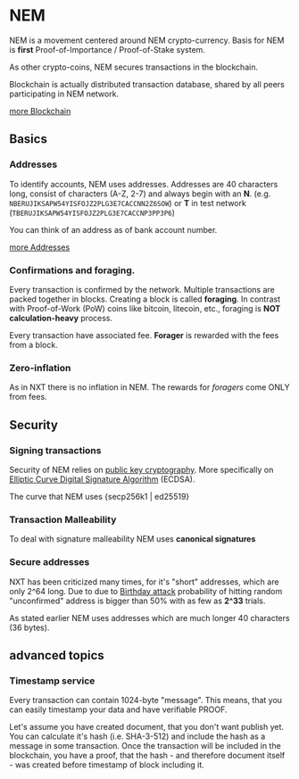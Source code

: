 # NEM

NEM is a movement centered around NEM crypto-currency. Basis for NEM is **first** Proof-of-Importance / Proof-of-Stake system.

As other crypto-coins, NEM secures transactions in the blockchain.

Blockchain is actually distributed transaction database, shared by all peers participating in NEM network.

[more Blockchain](Blockchain)

## Basics

### Addresses

To identify accounts, NEM uses addresses. Addresses are 40 characters long, consist of characters (A-Z, 2-7) and always begin with an **N**. (e.g. `NBERUJIKSAPW54YISFOJZ2PLG3E7CACCNN2Z6SOW`) or **T** in test network (`TBERUJIKSAPW54YISFOJZ2PLG3E7CACCNP3PP3P6`)

You can think of an address as of bank account number.

[more Addresses](Addresses)

### Confirmations and foraging.

Every transaction is confirmed by the network. Multiple transactions are packed together in blocks.
Creating a block is called **foraging**. In contrast with Proof-of-Work (PoW) coins like bitcoin, litecoin, etc., foraging is **NOT calculation-heavy** process. 

Every transaction have associated fee. **Forager** is rewarded with the fees from a block.

### Zero-inflation

As in NXT there is no inflation in NEM. The rewards for *foragers* come ONLY from fees.

## Security

### Signing transactions

Security of NEM relies on [public key cryptography](http://en.wikipedia.org/wiki/Public-key_cryptography).
More specifically on [Elliptic Curve Digital Signature Algorithm](https://en.wikipedia.org/wiki/Elliptic_Curve_DSA) (ECDSA).

The curve that NEM uses {secp256k1 | ed25519}

### Transaction Malleability

To deal with signature malleability NEM uses **canonical signatures**

### Secure addresses

NXT has been criticized many times, for it's "short" addresses, which are only 2^64 long.
Due to due to [Birthday attack](http://en.wikipedia.org/wiki/Birthday_attack)
probability of hitting random "unconfirmed" address is bigger than 50% with as few as **2^33** trials. 

As stated earlier NEM uses addresses which are much longer 40 characters (36 bytes).

## advanced topics

### Timestamp service

Every transaction can contain 1024-byte "message". This means, that you can easily timestamp your data and have verifiable PROOF.

Let's assume you have created document, that you don't want publish yet. You can calculate it's hash (i.e. SHA-3-512) and include the hash as a message in some transaction. Once the transaction will be included in the blockchain, you have a proof, that the hash - and therefore document itself - was created before timestamp of block including it.
